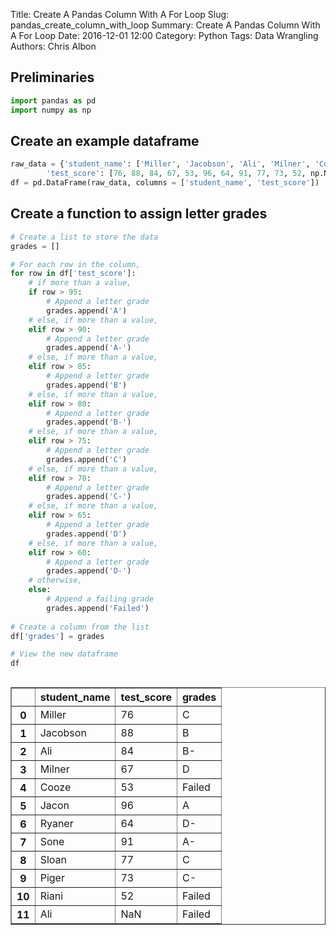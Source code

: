 Title: Create A Pandas Column With A For Loop
Slug: pandas_create_column_with_loop
Summary: Create A Pandas Column With A For Loop
Date: 2016-12-01 12:00
Category: Python
Tags: Data Wrangling
Authors: Chris Albon



## Preliminaries


```python
import pandas as pd
import numpy as np
```

## Create an example dataframe


```python
raw_data = {'student_name': ['Miller', 'Jacobson', 'Ali', 'Milner', 'Cooze', 'Jacon', 'Ryaner', 'Sone', 'Sloan', 'Piger', 'Riani', 'Ali'], 
        'test_score': [76, 88, 84, 67, 53, 96, 64, 91, 77, 73, 52, np.NaN]}
df = pd.DataFrame(raw_data, columns = ['student_name', 'test_score'])
```

## Create a function to assign letter grades


```python
# Create a list to store the data
grades = []

# For each row in the column,
for row in df['test_score']:
    # if more than a value,
    if row > 95:
        # Append a letter grade
        grades.append('A')
    # else, if more than a value,
    elif row > 90:
        # Append a letter grade
        grades.append('A-')
    # else, if more than a value,
    elif row > 85:
        # Append a letter grade
        grades.append('B')
    # else, if more than a value,
    elif row > 80:
        # Append a letter grade
        grades.append('B-')
    # else, if more than a value,
    elif row > 75:
        # Append a letter grade
        grades.append('C')
    # else, if more than a value,
    elif row > 70:
        # Append a letter grade
        grades.append('C-')
    # else, if more than a value,
    elif row > 65:
        # Append a letter grade
        grades.append('D')
    # else, if more than a value,
    elif row > 60:
        # Append a letter grade
        grades.append('D-')
    # otherwise,
    else:
        # Append a failing grade
        grades.append('Failed')
        
# Create a column from the list
df['grades'] = grades
```


```python
# View the new dataframe
df
```




<div style="max-height:1000px;max-width:1500px;overflow:auto;">
<table border="1" class="dataframe">
  <thead>
    <tr style="text-align: right;">
      <th></th>
      <th>student_name</th>
      <th>test_score</th>
      <th>grades</th>
    </tr>
  </thead>
  <tbody>
    <tr>
      <th>0 </th>
      <td>   Miller</td>
      <td> 76</td>
      <td>      C</td>
    </tr>
    <tr>
      <th>1 </th>
      <td> Jacobson</td>
      <td> 88</td>
      <td>      B</td>
    </tr>
    <tr>
      <th>2 </th>
      <td>      Ali</td>
      <td> 84</td>
      <td>     B-</td>
    </tr>
    <tr>
      <th>3 </th>
      <td>   Milner</td>
      <td> 67</td>
      <td>      D</td>
    </tr>
    <tr>
      <th>4 </th>
      <td>    Cooze</td>
      <td> 53</td>
      <td> Failed</td>
    </tr>
    <tr>
      <th>5 </th>
      <td>    Jacon</td>
      <td> 96</td>
      <td>      A</td>
    </tr>
    <tr>
      <th>6 </th>
      <td>   Ryaner</td>
      <td> 64</td>
      <td>     D-</td>
    </tr>
    <tr>
      <th>7 </th>
      <td>     Sone</td>
      <td> 91</td>
      <td>     A-</td>
    </tr>
    <tr>
      <th>8 </th>
      <td>    Sloan</td>
      <td> 77</td>
      <td>      C</td>
    </tr>
    <tr>
      <th>9 </th>
      <td>    Piger</td>
      <td> 73</td>
      <td>     C-</td>
    </tr>
    <tr>
      <th>10</th>
      <td>    Riani</td>
      <td> 52</td>
      <td> Failed</td>
    </tr>
    <tr>
      <th>11</th>
      <td>      Ali</td>
      <td>NaN</td>
      <td> Failed</td>
    </tr>
  </tbody>
</table>
</div>



